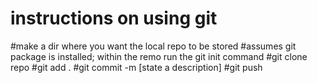 # instructions on using git

#make a dir where you want the local repo to be stored
#assumes git package is installed; within the remo run the git init command
#git clone repo 
#git add . 
#git commit -m [state a description]
#git push
